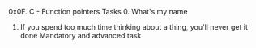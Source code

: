 0x0F. C - Function pointers
Tasks
0. What's my name
1. If you spend too much time thinking about a thing, you'll never get it done
Mandatory and advanced task
